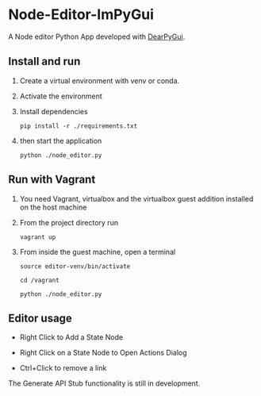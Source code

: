 # Node-Editor-ImPyGui
A Node editor Python App developed with [DearPyGui](https://github.com/hoffstadt/DearPyGui/tree/master).

## Install and run
1. Create a virtual environment with venv or conda.
2. Activate the environment
3. Install dependencies

    `pip install -r ./requirements.txt`

4. then start the application

    `python ./node_editor.py`

## Run with Vagrant

1. You need Vagrant, virtualbox and the virtualbox guest addition installed on the host machine

2. From the project directory run

    `vagrant up`

3. From inside the guest machine, open a terminal

    `source editor-venv/bin/activate`
    
    `cd /vagrant`

    `python ./node_editor.py`

## Editor usage

- Right Click to Add a State Node

- Right Click on a State Node to Open Actions Dialog

- Ctrl+Click to remove a link

The Generate API Stub functionality is still in development.